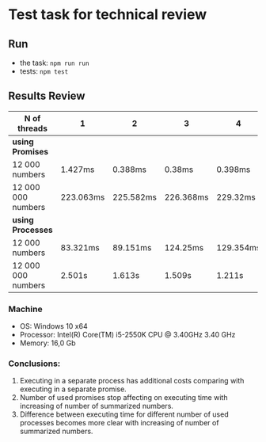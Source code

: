# Test task for technical review

## Run

- the task: `npm run run`
- tests: `npm test`

## Results Review

| N of threads        | 1   | 2  | 3         | 4        |
|---------------------|-----|----|-----------|----------|
| **using Promises**  | | | | |
| 12 000 numbers      | 1.427ms | 0.388ms | 0.38ms | 0.398ms | 
| 12 000 000 numbers  | 223.063ms | 225.582ms | 226.368ms | 229.32ms | 
| **using Processes** | | | | | 
| 12 000 numbers      | 83.321ms | 89.151ms | 124.25ms | 129.354ms | 
| 12 000 000 numbers  | 2.501s | 1.613s | 1.509s | 1.211s | 

### Machine
- OS: Windows 10 x64
- Processor: Intel(R) Core(TM) i5-2550K CPU @ 3.40GHz   3.40 GHz
- Memory: 16,0 Gb

### Conclusions:
1. Executing in a separate process has additional costs comparing with executing in a separate promise.
2. Number of used promises stop affecting on executing time with increasing of number of summarized numbers. 
3. Difference between executing time for different number of used processes becomes more clear with 
   increasing of number of summarized numbers. 
